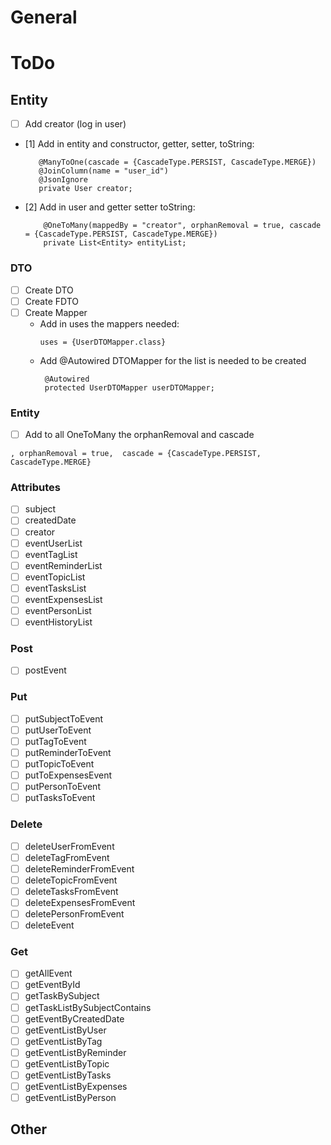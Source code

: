 # General

# ToDo

## Entity

- [ ] Add creator (log in user)
- [1] Add in entity and constructor, getter, setter, toString:
   ```
      @ManyToOne(cascade = {CascadeType.PERSIST, CascadeType.MERGE})
      @JoinColumn(name = "user_id")
      @JsonIgnore
      private User creator;
  ```
- [2] Add in user and getter setter toString:
  ```
      @OneToMany(mappedBy = "creator", orphanRemoval = true, cascade = {CascadeType.PERSIST, CascadeType.MERGE})
      private List<Entity> entityList;
  ```

### DTO

- [ ] Create DTO
- [ ] Create FDTO
- [ ] Create Mapper
    - Add in uses the mappers needed:
      ```
      uses = {UserDTOMapper.class}
      ```
    - Add @Autowired DTOMapper for the list is needed to be created
      ```
       @Autowired
       protected UserDTOMapper userDTOMapper;
      ```

### Entity

- [ ] Add to all OneToMany the orphanRemoval and cascade

```
, orphanRemoval = true,  cascade = {CascadeType.PERSIST, CascadeType.MERGE}
```

### Attributes

- [ ] subject
- [ ] createdDate
- [ ] creator
- [ ] eventUserList
- [ ] eventTagList
- [ ] eventReminderList
- [ ] eventTopicList
- [ ] eventTasksList
- [ ] eventExpensesList
- [ ] eventPersonList
- [ ] eventHistoryList

### Post

- [ ] postEvent

### Put

- [ ] putSubjectToEvent
- [ ] putUserToEvent
- [ ] putTagToEvent
- [ ] putReminderToEvent
- [ ] putTopicToEvent
- [ ] putToExpensesEvent
- [ ] putPersonToEvent
- [ ] putTasksToEvent

### Delete

- [ ] deleteUserFromEvent
- [ ] deleteTagFromEvent
- [ ] deleteReminderFromEvent
- [ ] deleteTopicFromEvent
- [ ] deleteTasksFromEvent
- [ ] deleteExpensesFromEvent
- [ ] deletePersonFromEvent
- [ ] deleteEvent

### Get

- [ ] getAllEvent
- [ ] getEventById
- [ ] getTaskBySubject
- [ ] getTaskListBySubjectContains
- [ ] getEventByCreatedDate
- [ ] getEventListByUser
- [ ] getEventListByTag
- [ ] getEventListByReminder
- [ ] getEventListByTopic
- [ ] getEventListByTasks
- [ ] getEventListByExpenses
- [ ] getEventListByPerson

## Other

